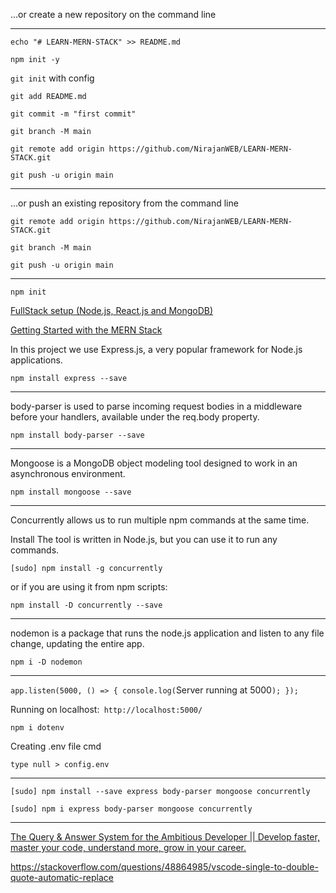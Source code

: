 …or create a new repository on the command line
___
`echo "# LEARN-MERN-STACK" >> README.md`

`npm init -y `

`git init` with config

`git add README.md`

`git commit -m "first commit"`

`git branch -M main`

`git remote add origin https://github.com/NirajanWEB/LEARN-MERN-STACK.git`

`git push -u origin main`
___

…or push an existing repository from the command line

`git remote add origin https://github.com/NirajanWEB/LEARN-MERN-STACK.git`

`git branch -M main`

`git push -u origin main`
___

`npm init`

[FullStack setup (Node.js, React.js and MongoDB)](https://dev.to/pacheco/my-fullstack-setup-node-js-react-js-and-mongodb-2a4k)

[Getting Started with the MERN Stack](https://morioh.com/p/9f11aba73daf)

In this project we use Express.js, a very popular framework for Node.js applications.

`npm install express --save`

___

body-parser is used to parse incoming request bodies in a middleware before your handlers, available under the req.body property.

`npm install body-parser --save`

___

Mongoose is a MongoDB object modeling tool designed to work in an asynchronous environment.

`npm install mongoose --save`

___

Concurrently allows us to run multiple npm commands at the same time.

Install
The tool is written in Node.js, but you can use it to run any commands.

`[sudo] npm install -g concurrently`

or if you are using it from npm scripts:

`npm install -D concurrently --save`

___

nodemon is a package that runs the node.js application and listen to any file change, updating the entire app.

`npm i -D nodemon`

---
`app.listen(5000, () => {
  console.log(`Server running at 5000`);
});`

Running on localhost:` http://localhost:5000/`



`npm i dotenv`

Creating .env file cmd

`type null > config.env`





___
`[sudo] npm install --save express body-parser mongoose concurrently`

`[sudo] npm i express body-parser mongoose concurrently`


___
[The Query & Answer System for the Ambitious Developer ||
Develop faster, master your code, understand more, grow in your career.](https://www.codegrepper.com/?gclid=Cj0KCQjw--GFBhDeARIsACH_kdZ6InEzgM3jKT7oyMBLmW29JgkCcx-4pUWhfCE3XtEn5-V2GVRsoWUaAoUHEALw_wcB)

https://stackoverflow.com/questions/48864985/vscode-single-to-double-quote-automatic-replace